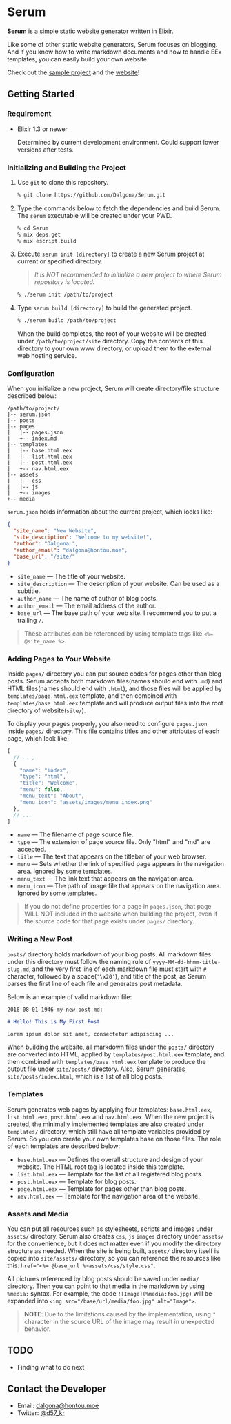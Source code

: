 # Serum

**Serum** is a simple static website generator written in [Elixir](http://elixir-lang.org).

Like some of other static website generators, Serum focuses on blogging. And if you know how to write markdown documents and how to handle EEx templates, you can easily build your own website.

Check out the [sample project](https://github.com/Dalgona/serum-sample) and the [website](http://include.iostream.kr/serum-sample)!

## Getting Started

### Requirement

* Elixir 1.3 or newer

    Determined by current development environment. Could support lower versions after tests.

### Initializing and Building the Project

1. Use `git` to clone this repository.

    ```sh
    % git clone https://github.com/Dalgona/Serum.git
    ```

2. Type the commands below to fetch the dependencies and build Serum. The `serum` executable will be created under your PWD.

    ```sh
    % cd Serum
    % mix deps.get
    % mix escript.build
    ```

3. Execute `serum init [directory]` to create a new Serum project at current or specified directory.

    > *It is NOT recommended to initialize a new project to where Serum repository is located.*

    ```sh
    % ./serum init /path/to/project
    ```

4. Type `serum build [directory]` to build the generated project.

    ```sh
    % ./serum build /path/to/project
    ```

    When the build completes, the root of your website will be created under `/path/to/project/site` directory. Copy the contents of this directory to your own www directory, or upload them to the external web hosting service.

### Configuration

When you initialize a new project, Serum will create directory/file structure described below:

```text
/path/to/project/
|-- serum.json
|-- posts
|-- pages
|   |-- pages.json
|   +-- index.md
|-- templates
|   |-- base.html.eex
|   |-- list.html.eex
|   |-- post.html.eex
|   +-- nav.html.eex
|-- assets
|   |-- css
|   |-- js
|   +-- images
+-- media
```

`serum.json` holds information about the current project, which looks like:

```json
{
  "site_name": "New Website",
  "site_description": "Welcome to my website!",
  "author": "Dalgona.",
  "author_email": "dalgona@hontou.moe",
  "base_url": "/site/"
}
```

* `site_name` &mdash; The title of your website.
* `site_description` &mdash; The description of your website. Can be used as a subtitle.
* `author_name` &mdash; The name of author of blog posts.
* `author_email` &mdash; The email address of the author.
* `base_url` &mdash; The base path of your web site. I recommend you to put a trailing `/`.

> These attributes can be referenced by using template tags like `<%= @site_name %>`.

### Adding Pages to Your Website

Inside `pages/` directory you can put source codes for pages other than blog posts. Serum accepts both markdown files(names should end with `.md`) and HTML files(names should end with `.html`), and those files will be applied by `templates/page.html.eex` template, and then combined with `templates/base.html.eex` template and will produce output files into the root directory of website(`site/`).

To display your pages properly, you also need to configure `pages.json` inside `pages/` directory. This file contains titles and other attributes of each page, which look like:

```js
[
  // ...,
  {
    "name": "index",
    "type": "html",
    "title": "Welcome",
    "menu": false,
    "menu_text": "About",
    "menu_icon": "assets/images/menu_index.png"
  },
  // ...
]
```

* `name` &mdash; The filename of page source file.
* `type` &mdash; The extension of page source file. Only "html" and "md" are accepted.
* `title` &mdash; The text that appears on the titlebar of your web browser.
* `menu` &mdash; Sets whether the link of specified page appears in the navigation area. Ignored by some templates.
* `menu_text` &mdash; The link text that appears on the navigation area.
* `menu_icon` &mdash; The path of image file that appears on the navigation area. Ignored by some templates.

> If you do not define properties for a page in `pages.json`, that page WILL NOT included in the website when building the project, even if the source code for that page exists under `pages/` directory.

### Writing a New Post

`posts/` directory holds markdown of your blog posts. All markdown files under this directory must follow the naming rule of `yyyy-MM-dd-hhmm-title-slug.md`, and the very first line of each markdown file must start with `#` character, followed by a space(`'\x20'`), and title of the post, as Serum parses the first line of each file and generates post metadata.

Below is an example of valid markdown file:

`2016-08-01-1946-my-new-post.md:`

```markdown
# Hello! This is My First Post

Lorem ipsum dolor sit amet, consectetur adipiscing ...
```

When building the website, all markdown files under the `posts/` directory are converted into HTML, applied by `templates/post.html.eex` template, and then combined with `templates/base.html.eex` template to produce the output file under `site/posts/` directory. Also, Serum generates `site/posts/index.html`, which is a list of all blog posts.

### Templates

Serum generates web pages by applying four templates: `base.html.eex`, `list.html.eex`, `post.html.eex` and `nav.html.eex`. When the new project is created, the minimally implemented templates are also created under `templates/` directory, which still have all template variables provided by Serum. So you can create your own templates base on those files. The role of each templates are described below:

* `base.html.eex` &mdash; Defines the overall structure and design of your website. The HTML root tag is located inside this template.
* `list.html.eex` &mdash; Template for the list of all registered blog posts.
* `post.html.eex` &mdash; Template for blog posts.
* `page.html.eex` &mdash; Template for pages other than blog posts.
* `nav.html.eex` &mdash; Template for the navigation area of the website.

### Assets and Media

You can put all resources such as stylesheets, scripts and images under `assets/` directory. Serum also creates `css`, `js` `images` directory under `assets/` for the convenience, but it does not matter even if you modify the directory structure as needed. When the site is being built, `assets/` directory itself is copied into `site/assets/` directory, so you can reference the resources like this: `href="<%= @base_url %>assets/css/style.css"`.

All pictures referenced by blog posts should be saved under `media/` directory. Then you can point to that media in the markdown by using `%media:` syntax. For example, the code `![Image](%media:foo.jpg)` will be expanded into `<img src="/base/url/media/foo.jpg" alt="Image">`.

> **NOTE**: Due to the limitations caused by the implementation, using `"` character in the source URL of the image may result in unexpected behavior.

## TODO

* Finding what to do next

## Contact the Developer

* Email: <dalgona@hontou.moe>
* Twitter: [@d57_kr](https://twitter.com/d57_kr)

